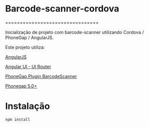 # Barcode-scanner-cordova
================================

Inicialização de projeto com barcode-scanner utilizando Cordova / PhoneGap / AngularJS.

Este projeto utiliza:

[AngularJS](https://github.com/angular/angular.js)

[Angular UI - UI Router](https://github.com/angular-ui/ui-router)

[PhoneGap Plugin BarcodeScanner](https://github.com/phonegap/phonegap-plugin-barcodescanner)

[Phonegap 5.0+](https://phonegap.com/)

# Instalação

`npm install`
